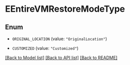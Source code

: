 # EEntireVMRestoreModeType

## Enum


* `ORIGINAL_LOCATION` (value: `"OriginalLocation"`)

* `CUSTOMIZED` (value: `"Customized"`)


[[Back to Model list]](../README.md#documentation-for-models) [[Back to API list]](../README.md#documentation-for-api-endpoints) [[Back to README]](../README.md)


